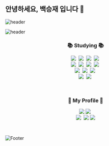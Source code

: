 ## 안녕하세요, 백승재 입니다 👋

![header](https://capsule-render.vercel.app/api?type=waving&color=E6E6FA&height=150&section=header)

![header](https://capsule-render.vercel.app/api?type=venom&color=0:E6E6FA,100:D8BFD8&height=220&section=header&text=BaekSeoungJae&fontSize=60&fontColor=000000&animation=twinkling&stroke=808080,000000&strokeWidth=1)


<h3 align="center">📚 Studying 📚</h3>
<p align="center">
  <img src="https://img.shields.io/badge/C-00599C?style=flat&logo=C&logoColor=white"/></a>&nbsp
  <img src="https://img.shields.io/badge/Java-007396?style=flat&logo=Java&logoColor=white"/></a>&nbsp
  <img src="https://img.shields.io/badge/Python-3766AB?style=flat&logo=Python&logoColor=white"/></a>&nbsp 
  <img src="https://img.shields.io/badge/Javascript-ffb13b?style=flat&logo=javascript&logoColor=white"/></a>&nbsp 
  <br>
  <img src="https://img.shields.io/badge/Spring-6DB33F?style=flat&logo=Spring&logoColor=white"/></a>&nbsp
  <img src="https://img.shields.io/badge/SpringBoot-6DB33F?style=flat&logo=SpringBoot&logoColor=white"/></a>&nbsp
  <img src="https://img.shields.io/badge/Oracle-F80000?style=flat&logo=Oracle&logoColor=white"/></a>&nbsp
  <img src="https://img.shields.io/badge/Mysql-E6B91E?style=flat&logo=MySql&logoColor=white"/></a>&nbsp 
  <br>
  <img src="https://img.shields.io/badge/AWS-232F3E?style=flat&logo=AmazonAWS&logoColor=white"/></a>&nbsp 
  <img src="https://img.shields.io/badge/React-61DAFB?style=flat&logo=React&logoColor=white"/></a>&nbsp
  <img src="https://img.shields.io/badge/React%20Native-20232A?style=flat&logo=React&logoColor=61DAFB"/></a>&nbsp
  <br>
  <img src="https://img.shields.io/badge/HTML-E34F26?style=flat&logo=HTML5&logoColor=white"/></a>&nbsp
  <img src="https://img.shields.io/badge/CSS-1572B6?style=flat&logo=CSS3&logoColor=white"/></a>&nbsp
<br>
</p>
<br>
<h3 align="center">🌈 My Profile 🌈</h3>
<p align="center">
<a href="https://hits.seeyoufarm.com"><img src="https://hits.seeyoufarm.com/api/count/incr/badge.svg?url=https%3A%2F%2Fgithub.com%2FBaekSeoungJae&count_bg=%23A1B2F1&title_bg=%2355587C&icon=github.svg&icon_color=%23FBFBFB&title=hits&edge_flat=false"/></a>
  <a href="https://elfin-heath-52c.notion.site/5be4983d312a44e6bdaa1073420f2eda"><img src="https://img.shields.io/badge/Notion-9B9B9B?style=flat&logo=Notion&logoColor=white"/></a>&nbsp
<br>
  <a href="https://www.instagram.com/sj_oob/"><img src="https://img.shields.io/badge/Instagram-E4405F?style=flat&logo=Instagram&logoColor=white"/></a>&nbsp
  <a href="mailto:001103bsj@gmail.com"><img src="https://img.shields.io/badge/Gmail-d14836?style=flat&logo=Gmail&logoColor=white"/></a>
  <a href="mailto:00bsj@naver.com"><img src="https://img.shields.io/badge/Naver-03C75A?style=plastic&logo=naver&logoColor=white"/></a>
</p>
<br>

![Footer](https://capsule-render.vercel.app/api?type=waving&color=E6E6FA&height=150&section=footer)

